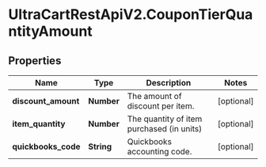 # UltraCartRestApiV2.CouponTierQuantityAmount

## Properties

Name | Type | Description | Notes
------------ | ------------- | ------------- | -------------
**discount_amount** | **Number** | The amount of discount per item. | [optional] 
**item_quantity** | **Number** | The quantity of item purchased (in units) | [optional] 
**quickbooks_code** | **String** | Quickbooks accounting code. | [optional] 


